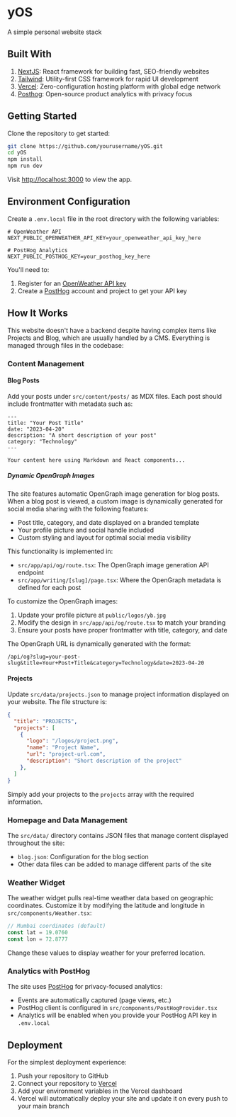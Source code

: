 # **yOS**

A simple personal website stack 

## Built With

1. [NextJS](https://nextjs.org/): React framework for building fast, SEO-friendly websites 
2. [Tailwind](https://tailwindcss.com/): Utility-first CSS framework for rapid UI development
3. [Vercel](https://vercel.com/): Zero-configuration hosting platform with global edge network
4. [Posthog](https://posthog.com/): Open-source product analytics with privacy focus

## Getting Started

Clone the repository to get started:

```bash
git clone https://github.com/yourusername/yOS.git
cd yOS
npm install
npm run dev
```

Visit [http://localhost:3000](http://localhost:3000) to view the app.

## Environment Configuration

Create a `.env.local` file in the root directory with the following variables:

```
# OpenWeather API
NEXT_PUBLIC_OPENWEATHER_API_KEY=your_openweather_api_key_here

# PostHog Analytics
NEXT_PUBLIC_POSTHOG_KEY=your_posthog_key_here
```

You'll need to:
1. Register for an [OpenWeather API key](https://openweathermap.org/api)
2. Create a [PostHog](https://posthog.com/) account and project to get your API key

## How It Works

This website doesn't have a backend despite having complex items like Projects and Blog, which are usually handled by a CMS. Everything is managed through files in the codebase:

### Content Management

#### Blog Posts
Add your posts under `src/content/posts/` as MDX files. Each post should include frontmatter with metadata such as:

```mdx
---
title: "Your Post Title"
date: "2023-04-20"
description: "A short description of your post"
category: "Technology" 
---

Your content here using Markdown and React components...
```

##### Dynamic OpenGraph Images

The site features automatic OpenGraph image generation for blog posts. When a blog post is viewed, a custom image is dynamically generated for social media sharing with the following features:

- Post title, category, and date displayed on a branded template
- Your profile picture and social handle included
- Custom styling and layout for optimal social media visibility

This functionality is implemented in:
- `src/app/api/og/route.tsx`: The OpenGraph image generation API endpoint
- `src/app/writing/[slug]/page.tsx`: Where the OpenGraph metadata is defined for each post

To customize the OpenGraph images:
1. Update your profile picture at `public/logos/yb.jpg`
2. Modify the design in `src/app/api/og/route.tsx` to match your branding
3. Ensure your posts have proper frontmatter with title, category, and date

The OpenGraph URL is dynamically generated with the format:
```
/api/og?slug=your-post-slug&title=Your+Post+Title&category=Technology&date=2023-04-20
```

#### Projects
Update `src/data/projects.json` to manage project information displayed on your website. The file structure is:

```json
{
  "title": "PROJECTS",
  "projects": [
    {
      "logo": "/logos/project.png",
      "name": "Project Name",
      "url": "project-url.com",
      "description": "Short description of the project"
    },
  ]
}
```

Simply add your projects to the `projects` array with the required information.

### Homepage and Data Management

The `src/data/` directory contains JSON files that manage content displayed throughout the site:
- `blog.json`: Configuration for the blog section
- Other data files can be added to manage different parts of the site

### Weather Widget

The weather widget pulls real-time weather data based on geographic coordinates. Customize it by modifying the latitude and longitude in `src/components/Weather.tsx`:

```typescript
// Mumbai coordinates (default)
const lat = 19.0760
const lon = 72.8777
```

Change these values to display weather for your preferred location.

### Analytics with PostHog

The site uses [PostHog](https://posthog.com/) for privacy-focused analytics:

- Events are automatically captured (page views, etc.)
- PostHog client is configured in `src/components/PostHogProvider.tsx`
- Analytics will be enabled when you provide your PostHog API key in `.env.local`

## Deployment

For the simplest deployment experience:

1. Push your repository to GitHub
2. Connect your repository to [Vercel](https://vercel.com)
3. Add your environment variables in the Vercel dashboard
4. Vercel will automatically deploy your site and update it on every push to your main branch 
